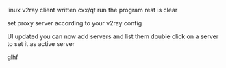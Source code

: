 linux v2ray client written cxx/qt
run the program rest is clear


set proxy server according to your v2ray config

UI updated
you can now add servers and list them
double click on a server to set it as active server


glhf
